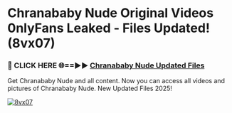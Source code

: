 # Chranababy Nude Original Videos 0nlyFans Leaked - Files Updated! (8vx07)

<h3>🔴 CLICK HERE 🌐==►► <a href="https://tinyurl.com/y5r63du9" rel="nofollow">Chranababy Nude Updated Files</a></h3>

Get Chranababy Nude and all content. Now you can access all videos and pictures of Chranababy Nude. New Updated Files 2025!

[![8vx07](https://i.imgur.com/UVo9nyh.gif)](https://tinyurl.com/y5r63du9)